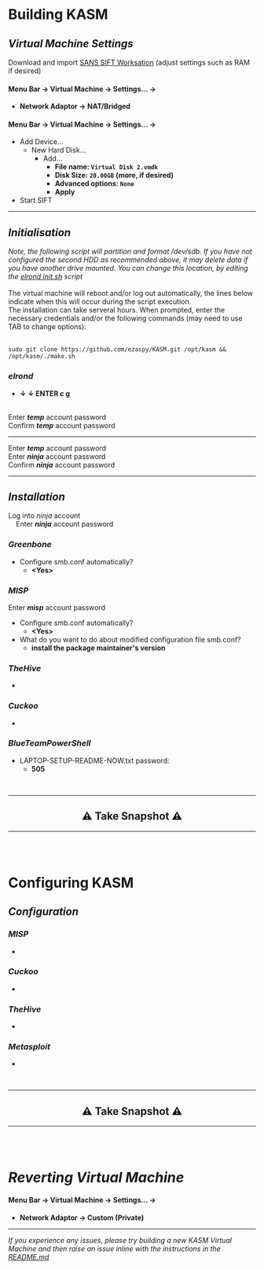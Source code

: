 # Building KASM

## _Virtual Machine Settings_
Download and import [SANS SIFT Worksation](https://www.sans.org/tools/sift-workstation/) (adjust settings such as RAM if desired)<br>

#### **Menu Bar -> Virtual Machine -> Settings... ->**

- **Network Adaptor -> NAT/Bridged**<br>

#### **Menu Bar -> Virtual Machine -> Settings... ->**
 - Add Device...
   - New Hard Disk...
     - Add...
       - **File name: `Virtual Disk 2.vmdk`**
       - **Disk Size: `20.00GB` (more, if desired)**
       - **Advanced options: `None`**
       - **Apply**
- Start SIFT<br>

---
## _Initialisation_
_Note, the following script will partition and format /dev/sdb. If you have not configured the second HDD as recommended above, it may delete data if you have another drive mounted. You can change this location, by editing the [elrond init.sh](https://github.com/ezaspy/elrond/blob/main/elrond/tools/config/scripts/init.sh) script_<br><br>
The virtual machine will reboot and/or log out automatically, the lines below indicate when this will occur during the script execution.<br>
The installation can take serveral hours. When prompted, enter the necessary credentials and/or the following commands (may need to use TAB to change options):<br><br>
```
sudo git clone https://github.com/ezaspy/KASM.git /opt/kasm && /opt/kasm/./make.sh
```
### _elrond_
 - **&darr; &darr; ENTER c g**<br><br>

Enter **_temp_** account password<br>
Confirm **_temp_** account password<br>

---

Enter **_temp_** account password<br>
Enter **_ninja_** account password<br>
Confirm **_ninja_** account password<br>

---
## _Installation_
Log into _ninja_ account<br>
&nbsp;&nbsp;&nbsp;&nbsp;Enter **_ninja_** account password<br>
### _Greenbone_
 - Configure smb.conf automatically?<br>
   - **&lt;Yes&gt;**<br>
### _MISP_
Enter **_misp_** account password<br>
 - Configure smb.conf automatically?<br>
   - **&lt;Yes&gt;**<br>
 - What do you want to do about modified configuration file smb.conf?<br>
   - **install the package maintainer's version**<br>
### _TheHive_
 - 
### _Cuckoo_
 - 
### _BlueTeamPowerShell_
 - LAPTOP-SETUP-README-NOW.txt password:
   - **505**
<br>

---
<h2 align="center">⚠️ Take Snapshot ⚠️</h2>

---
<br><br>

# Configuring KASM

## _Configuration_
### _MISP_
 - 
### _Cuckoo_
 - 
### _TheHive_
 - 
### _Metasploit_
 - 
<br>

---
<h2 align="center">⚠️ Take Snapshot ⚠️</h2>

---
<br><br>

# _Reverting Virtual Machine_

#### **Menu Bar -> Virtual Machine -> Settings... ->**

- **Network Adaptor -> Custom (Private)**<br>

---

_If you experience any issues, please try building a new KASM Virtual Machine and then raise an issue inline with the instructions in the [README.md](https://github.com/ezaspy/KASM/blob/main/kasm/README.md)_<br>